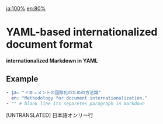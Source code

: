 [ja:100%](../../dist/ja/index.md) [en:80%](../../dist/en/index.md)

# YAML-based internationalized document format
**internationalized Markdown in YAML**
## Example
```yaml
- ja: "ドキュメントの国際化のための方法論"
  en: "Methodology for document internationalization."
- "" # blank line its separetes paragraph in markdown
```
[UNTRANSLATED] 日本語オンリー行